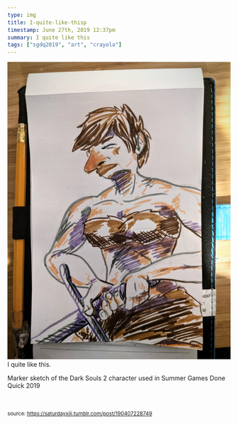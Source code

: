 ```yaml
---
type: img
title: I-quite-like-thisp
timestamp: June 27th, 2019 12:37pm
summary: I quite like this
tags: ["sgdq2019", "art", "crayola"]
---
```

<img src="../media/190407228749.jpg"/>
                                                                                          <div class="caption">
I quite like this.


Marker sketch of the Dark Souls 2 character used in Summer Games Done Quick 2019

<br/>
 
                                    
                
                
                
                
                                
<small>source: https://saturdayxiii.tumblr.com/post/190407228749</small>